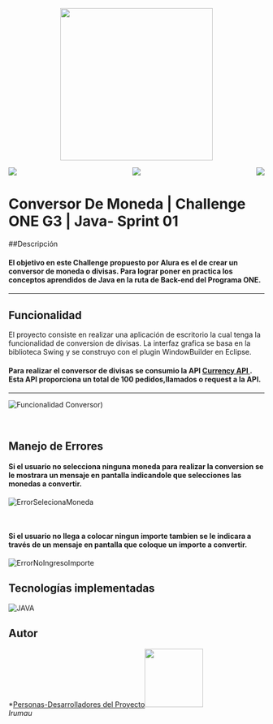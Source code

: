 <p align="center">
  <img width="300" height="300" src="https://user-images.githubusercontent.com/104738144/209450152-fdd84f86-a8b9-42de-92c9-5e105ab0a77d.png">
</p>

<p align="center">
 <img src="https://img.shields.io/badge/status-liberado-green" align="left"> 
 <img src="https://img.shields.io/badge/version-V2.0-green">
 <img src="https://img.shields.io/badge/fecha-Diciembre%202022-green" align="right">
</p>

 # Conversor De Moneda | Challenge ONE G3 | Java- Sprint 01
 
##Descripción
  #### El objetivo en este Challenge propuesto por Alura es el de crear un conversor de moneda o divisas. Para lograr poner en practica los conceptos aprendidos de Java en la ruta de Back-end del Programa ONE.
---

## Funcionalidad

  El proyecto consiste en realizar una aplicación de escritorio la cual tenga la funcionalidad de conversion de divisas.
  La interfaz grafica se basa en la biblioteca Swing y se construyo con el plugin WindowBuilder en Eclipse.
  
 #### Para realizar el conversor de divisas se consumio la API <a href="https://currency.getgeoapi.com">Currency API </a>. Esta API proporciona un total de 100 pedidos,llamados o request a la API.
---
![Funcionalidad Conversor)](https://user-images.githubusercontent.com/104738144/209484393-f9203328-b29b-43b3-b363-47ba6717427c.gif)

&nbsp;

## Manejo de Errores

 #### Si el usuario no selecciona ninguna moneda para realizar la conversion se le mostrara un mensaje en pantalla indicandole que selecciones las monedas a    convertir.
  ![ErrorSelecionaMoneda](https://user-images.githubusercontent.com/104738144/209484499-eeae9bc3-186b-4615-bd17-ad2885972ab2.png)
  
  &nbsp;
  
  #### Si el usuario no llega a colocar ningun importe tambien se le indicara a través de un mensaje en pantalla que coloque un importe a convertir.
  ![ErrorNoIngresoImporte](https://user-images.githubusercontent.com/104738144/209484565-3f4e5e5f-5e9c-446c-a8f6-a4ec64723e41.png)
  &nbsp;


## Tecnologías implementadas
![JAVA](https://img.shields.io/badge/-Java-orange)

## Autor
*[Personas-Desarrolladores del Proyecto](#personas-desarrolladores)<img src="https://avatars.githubusercontent.com/u/104738144?v=4" width="115px"><br>*Irumau*


